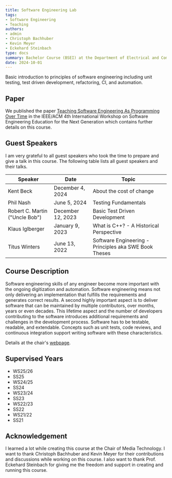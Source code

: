 ```yaml
---
title: Software Engineering Lab
tags:
- Software Engineering
- Teaching
authors:
- admin
- Christoph Bachhuber
- Kevin Meyer
- Eckehard Steinbach
type: docs
summary: Bachelor Course (BSEI) at the Department of Electrical and Computer Engineering, Technical University of Munich, Germany
date: 2024-10-01
---
```


Basic introduction to principles of software engineering including unit testing, test driven development, refactoring, CI, and automation.

## Paper

We published the paper [Teaching Software Engineering As Programming Over Time](/publications/software_lab) in the IEEE/ACM 4th International Workshop on Software Engineering Education for the Next Generation which contains further details on this course.

## Guest Speakers

I am very grateful to all guest speakers who took the time to prepare and give a talk in this course. The following table lists all guest speakers and their talks.

| Speaker                        | Date              | Topic                                                 |
| ------------------------------ | ----------------- | ----------------------------------------------------- |
| Kent Beck                      | December 4, 2024  | About the cost of change                              |
| Phil Nash                      | June 5, 2024      | Testing Fundamentals                                  |
| Robert C. Martin ("Uncle Bob") | December 12, 2023 | Basic Test Driven Development                         |
| Klaus Iglberger                | January 9, 2023   | What is C++? - A Historical Perspective               |
| Titus Winters                  | June 13, 2022     | Software Engineering - Principles aka SWE Book Theses |

## Course Description

Software engineering skills of any engineer become more important with the ongoing digitization and automation. Software engineering means not only delivering an implementation that fulfills the requirements and generates correct results. A second highly important aspect is to deliver software that can be maintained by multiple contributors, over months, years or even decades. This lifetime aspect and the number of developers contributing to the software introduces additional requirements and challenges in the development process. Software has to be testable, readable, and extendable. Concepts such as unit tests, code reviews, and continuous integration support writing software with these characteristics.

Details at the chair's [webpage](https://www.ce.cit.tum.de/en/lmt/teaching/software-engineering-laboratory/).

## Supervised Years

* WS25/26
* SS25
* WS24/25
* SS24
* WS23/24
* SS23
* WS22/23
* SS22
* WS21/22
* SS21

## Acknowledgement

I learned a lot while creating this course at the Chair of Media Technology. I want to thank Christoph Bachhuber and Kevin Meyer for their contributions and discussions while working on this course. I also want to thank Prof. Eckehard Steinbach for giving me the freedom and support in creating and running this course.
